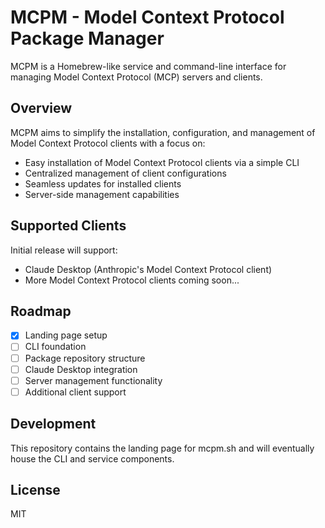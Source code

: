 # MCPM - Model Context Protocol Package Manager

MCPM is a Homebrew-like service and command-line interface for managing Model Context Protocol (MCP) servers and clients.

## Overview

MCPM aims to simplify the installation, configuration, and management of Model Context Protocol clients with a focus on:

- Easy installation of Model Context Protocol clients via a simple CLI
- Centralized management of client configurations
- Seamless updates for installed clients
- Server-side management capabilities

## Supported Clients

Initial release will support:

- Claude Desktop (Anthropic's Model Context Protocol client)
- More Model Context Protocol clients coming soon...

## Roadmap

- [x] Landing page setup
- [ ] CLI foundation
- [ ] Package repository structure
- [ ] Claude Desktop integration
- [ ] Server management functionality
- [ ] Additional client support

## Development

This repository contains the landing page for mcpm.sh and will eventually house the CLI and service components.

## License

MIT
